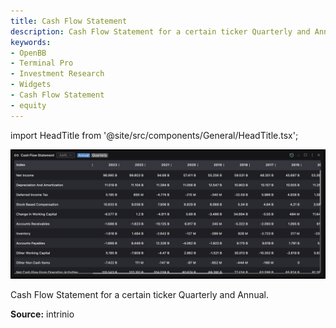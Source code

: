 ```yaml
---
title: Cash Flow Statement
description: Cash Flow Statement for a certain ticker Quarterly and Annual
keywords:
- OpenBB
- Terminal Pro
- Investment Research
- Widgets
- Cash Flow Statement
- equity
---
```


import HeadTitle from '@site/src/components/General/HeadTitle.tsx';

<HeadTitle title="Cash Flow Statement - equity | OpenBB Terminal Pro Docs" />

<img
    src="https://raw.githubusercontent.com/OpenBB-finance/widgets-library/main/equity/cash_flow_statement.png"
    alt="OpenBB Terminal Pro Widgets Library"
/>

Cash Flow Statement for a certain ticker Quarterly and Annual.

**Source:** intrinio

